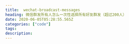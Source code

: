 ```yaml
---
title:  wechat-broadcast-messages
heading: 微信群发所有人怎么一次性选择所有好友群发（超过200人）
date: 2020-06-05T05:28:55.565Z
categories: ["code"]
tags: 
description: 
---
```


